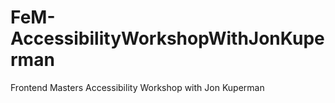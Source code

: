 # FeM-AccessibilityWorkshopWithJonKuperman
Frontend Masters Accessibility Workshop with Jon Kuperman
